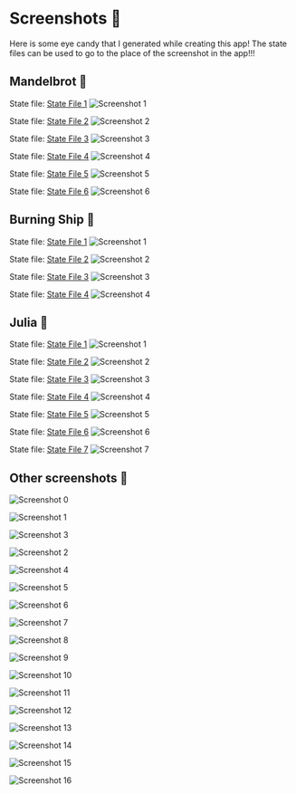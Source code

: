 # Screenshots 🌟

Here is some eye candy that I generated while creating this app!
The state files can be used to go to the place of the screenshot in the app!!!

## Mandelbrot 💠

State file: [State File 1](https://raw.githubusercontent.com/SkwalExe/rsfrac/main/assets/captures/Mandelbrot/Mandelbrot%201.rsf)
![Screenshot 1](https://raw.githubusercontent.com/SkwalExe/rsfrac/main/assets/captures/Mandelbrot/Mandelbrot%201.jpg)

State file: [State File 2](https://raw.githubusercontent.com/SkwalExe/rsfrac/main/assets/captures/Mandelbrot/Mandelbrot%202.rsf)
![Screenshot 2](https://raw.githubusercontent.com/SkwalExe/rsfrac/main/assets/captures/Mandelbrot/Mandelbrot%202.jpg)

State file: [State File 3](https://raw.githubusercontent.com/SkwalExe/rsfrac/main/assets/captures/Mandelbrot/Mandelbrot%203.rsf)
![Screenshot 3](https://raw.githubusercontent.com/SkwalExe/rsfrac/main/assets/captures/Mandelbrot/Mandelbrot%203.jpg)

State file: [State File 4](https://raw.githubusercontent.com/SkwalExe/rsfrac/main/assets/captures/Mandelbrot/Mandelbrot%204.rsf)
![Screenshot 4](https://raw.githubusercontent.com/SkwalExe/rsfrac/main/assets/captures/Mandelbrot/Mandelbrot%204.jpg)

State file: [State File 5](https://raw.githubusercontent.com/SkwalExe/rsfrac/main/assets/captures/Mandelbrot/Mandelbrot%205.rsf)
![Screenshot 5](https://raw.githubusercontent.com/SkwalExe/rsfrac/main/assets/captures/Mandelbrot/Mandelbrot%205.jpg)

State file: [State File 6](https://raw.githubusercontent.com/SkwalExe/rsfrac/main/assets/captures/Mandelbrot/Mandelbrot%206.rsf)
![Screenshot 6](https://raw.githubusercontent.com/SkwalExe/rsfrac/main/assets/captures/Mandelbrot/Mandelbrot%206.jpg)

## Burning Ship 💠

State file: [State File 1](https://raw.githubusercontent.com/SkwalExe/rsfrac/main/assets/captures/Burning%20Ship/Burning%20Ship%201.rsf)
![Screenshot 1](https://raw.githubusercontent.com/SkwalExe/rsfrac/main/assets/captures/Burning%20Ship/Burning%20Ship%201.jpg)

State file: [State File 2](https://raw.githubusercontent.com/SkwalExe/rsfrac/main/assets/captures/Burning%20Ship/Burning%20Ship%202.rsf)
![Screenshot 2](https://raw.githubusercontent.com/SkwalExe/rsfrac/main/assets/captures/Burning%20Ship/Burning%20Ship%202.jpg)

State file: [State File 3](https://raw.githubusercontent.com/SkwalExe/rsfrac/main/assets/captures/Burning%20Ship/Burning%20Ship%203.rsf)
![Screenshot 3](https://raw.githubusercontent.com/SkwalExe/rsfrac/main/assets/captures/Burning%20Ship/Burning%20Ship%203.jpg)

State file: [State File 4](https://raw.githubusercontent.com/SkwalExe/rsfrac/main/assets/captures/Burning%20Ship/Burning%20Ship%204.rsf)
![Screenshot 4](https://raw.githubusercontent.com/SkwalExe/rsfrac/main/assets/captures/Burning%20Ship/Burning%20Ship%204.jpg)

## Julia 💠

State file: [State File 1](https://raw.githubusercontent.com/SkwalExe/rsfrac/main/assets/captures/Julia/Julia%201.rsf)
![Screenshot 1](https://raw.githubusercontent.com/SkwalExe/rsfrac/main/assets/captures/Julia/Julia%201.jpg)

State file: [State File 2](https://raw.githubusercontent.com/SkwalExe/rsfrac/main/assets/captures/Julia/Julia%202.rsf)
![Screenshot 2](https://raw.githubusercontent.com/SkwalExe/rsfrac/main/assets/captures/Julia/Julia%202.jpg)

State file: [State File 3](https://raw.githubusercontent.com/SkwalExe/rsfrac/main/assets/captures/Julia/Julia%203.rsf)
![Screenshot 3](https://raw.githubusercontent.com/SkwalExe/rsfrac/main/assets/captures/Julia/Julia%203.jpg)

State file: [State File 4](https://raw.githubusercontent.com/SkwalExe/rsfrac/main/assets/captures/Julia/Julia%204.rsf)
![Screenshot 4](https://raw.githubusercontent.com/SkwalExe/rsfrac/main/assets/captures/Julia/Julia%204.jpg)

State file: [State File 5](https://raw.githubusercontent.com/SkwalExe/rsfrac/main/assets/captures/Julia/Julia%205.rsf)
![Screenshot 5](https://raw.githubusercontent.com/SkwalExe/rsfrac/main/assets/captures/Julia/Julia%205.jpg)

State file: [State File 6](https://raw.githubusercontent.com/SkwalExe/rsfrac/main/assets/captures/Julia/Julia%206.rsf)
![Screenshot 6](https://raw.githubusercontent.com/SkwalExe/rsfrac/main/assets/captures/Julia/Julia%206.jpg)

State file: [State File 7](https://raw.githubusercontent.com/SkwalExe/rsfrac/main/assets/captures/Julia/Julia%207.rsf)
![Screenshot 7](https://raw.githubusercontent.com/SkwalExe/rsfrac/main/assets/captures/Julia/Julia%207.jpg)

## Other screenshots 💠

![Screenshot 0](https://raw.githubusercontent.com/SkwalExe/rsfrac/main/assets/captures/screenshot0.jpg)

![Screenshot 1](https://raw.githubusercontent.com/SkwalExe/rsfrac/main/assets/captures/screenshot1.jpg)

![Screenshot 3](https://raw.githubusercontent.com/SkwalExe/rsfrac/main/assets/captures/screenshot3.jpg)

![Screenshot 2](https://raw.githubusercontent.com/SkwalExe/rsfrac/main/assets/captures/screenshot2.jpg)

![Screenshot 4](https://raw.githubusercontent.com/SkwalExe/rsfrac/main/assets/captures/screenshot4.jpg)

![Screenshot 5](https://raw.githubusercontent.com/SkwalExe/rsfrac/main/assets/captures/screenshot5.jpg)

![Screenshot 6](https://raw.githubusercontent.com/SkwalExe/rsfrac/main/assets/captures/screenshot6.jpg)

![Screenshot 7](https://raw.githubusercontent.com/SkwalExe/rsfrac/main/assets/captures/screenshot7.jpg)

![Screenshot 8](https://raw.githubusercontent.com/SkwalExe/rsfrac/main/assets/captures/screenshot8.jpg)

![Screenshot 9](https://raw.githubusercontent.com/SkwalExe/rsfrac/main/assets/captures/screenshot9.jpg)

![Screenshot 10](https://raw.githubusercontent.com/SkwalExe/rsfrac/main/assets/captures/screenshot10.jpg)

![Screenshot 11](https://raw.githubusercontent.com/SkwalExe/rsfrac/main/assets/captures/screenshot11.jpg)

![Screenshot 12](https://raw.githubusercontent.com/SkwalExe/rsfrac/main/assets/captures/screenshot12.jpg)

![Screenshot 13](https://raw.githubusercontent.com/SkwalExe/rsfrac/main/assets/captures/screenshot13.jpg)

![Screenshot 14](https://raw.githubusercontent.com/SkwalExe/rsfrac/main/assets/captures/screenshot14.jpg)

![Screenshot 15](https://raw.githubusercontent.com/SkwalExe/rsfrac/main/assets/captures/screenshot15.jpg)

![Screenshot 16](https://raw.githubusercontent.com/SkwalExe/rsfrac/main/assets/captures/screenshot16.jpg)
